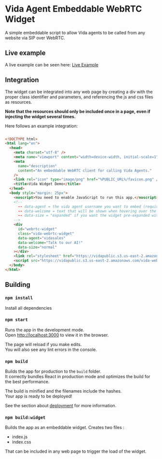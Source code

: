 # Vida Agent Embeddable WebRTC Widget

A simple embeddable script to allow Vida agents to be called from any website via SIP over WebRTC.

## Live example

A live example can be seen here: [Live Example](https://vidapublic.s3.us-east-2.amazonaws.com/vida-webrtc-widget/index.html)

## Integration

The widget can be integrated into any web page by creating a div with the proper class identifier and parameters, and referencing the js and css files as resources.

**Note that the resources should only be included once in a page, even if injecting the widget several times.**

Here follows an example integration:

```html

<!DOCTYPE html>
<html lang="en">
  <head>
    <meta charset="utf-8" />
    <meta name="viewport" content="width=device-width, initial-scale=1" />
    <meta
      name="description"
      content="An embeddable WebRTC client for calling Vida Agents."
    />
    <link rel="icon" type="image/png" href="%PUBLIC_URL%/favicon.png" />
    <title>Vida Widget Demo</title>
  </head>
  <body style="margin: 25px">
    <noscript>You need to enable JavaScript to run this app.</noscript>
    <!-- 
      -- data-agent = the vida agent username you want to embed (required)
      -- data-welcome = text that will be shown when hovering over the widget. Default: "Talk to our AI!"
      -- data-size = "expanded" if you want the widget pre-expanded without needing hover
    -->
    <div 
      id="webrtc-widget"
      class="vida-webrtc-widget"
      data-agent="vidasales"
      data-welcome="Talk to our AI!"
      data-size="normal"
    ></div>
    <link rel="stylesheet" href="https://vidapublic.s3.us-east-2.amazonaws.com/vida-webrtc-widget/index.css">
    <script src="https://vidapublic.s3.us-east-2.amazonaws.com/vida-webrtc-widget/index.js"></script>
  </body>
</html>

```

## Building

### `npm install`

Install all dependencies

### `npm start`

Runs the app in the development mode.\
Open [http://localhost:3000](http://localhost:3000) to view it in the browser.

The page will reload if you make edits.\
You will also see any lint errors in the console.

### `npm build`

Builds the app for production to the `build` folder.\
It correctly bundles React in production mode and optimizes the build for the best performance.

The build is minified and the filenames include the hashes.\
Your app is ready to be deployed!

See the section about [deployment](https://facebook.github.io/create-react-app/docs/deployment) for more information.

### `npm build:widget`

Builds the app as an embeddable widget. Creates two files :
- index.js
- index.css

That can be included in any web page to trigger the load of the widget.